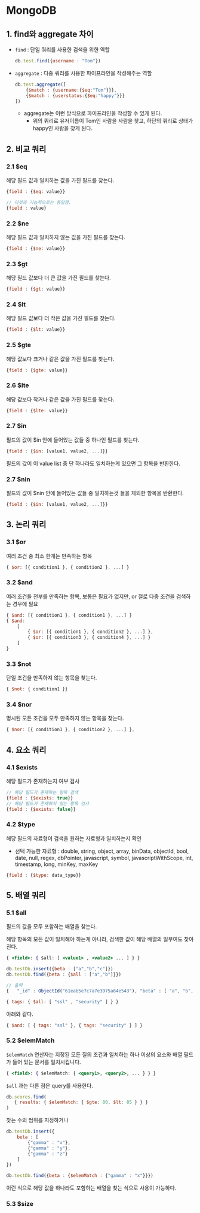 # MongoDB

## 1.  find와 aggregate 차이

- `find` : 단일 쿼리를 사용한 검색을 위한 역할

  ```js
  db.test.find({username : "Tom"})
  ```

- `aggregate` : 다중 쿼리를 사용한 파이프라인을 작성해주는 역할

  ```js
  db.test.aggregate([
      {$match : {username:{$eq:"Tom"}}},
      {$match : {userstatus:{$eq:"happy"}}}
  ])
  ```

  - aggregate는 이런 방식으로 파이프라인을 작성할 수 있게 된다.
    - 위의 쿼리로 유저이름이 Tom인 사람을 사람을 찾고, 하단의 쿼리로 상태가 happy인 사람을 찾게 된다.

## 2. 비교 쿼리

### 2.1 $eq

해당 필드 값과 일치하는 값을 가진 필드를 찾는다.

```js
{field : {$eq: value}}

// 이것과 기능적으로는 동일함.
{field : value}
```

### 2.2 $ne

해당 필드 값과 일치하지 않는 값을 가진 필드를 찾는다.

```js
{field : {$ne: value}}
```

### 2.3 $gt

해당 필드 값보다 더 큰 값을 가진 필드를 찾는다.

```js
{field : {$gt: value}}
```

### 2.4 $lt

해당 필드 값보다 더 작은 값을 가진 필드를 찾는다.

```js
{field : {$lt: value}}
```

### 2.5 $gte

해당 값보다 크거나 같은 값을 가진 필드를 찾는다.

```js
{field : {$gte: value}}
```

### 2.6 $lte

해당 값보다 작거나 같은 값을 가진 필드를 찾는다.

```js
{field : {$lte: value}}
```

### 2.7 $in

필드의 값이 $in 안에 들어있는 값들 중 하나인 필드를 찾는다.

```js
{field : {$in: [value1, value2, ...]}}
```

필드의 값이 이 value list 중 단 하나라도 일치하는게 있으면 그 항목을 반환한다.

### 2.7 $nin

필드의 값이 $nin 안에 들어있는 값들 중 일치하는것 들을 제외한 항목을 반환한다.

```js
{field : {$in: [value1, value2, ...]}}
```

## 3. 논리 쿼리

### 3.1 $or

여러 조건 중 최소 한개는 만족하는 항목

```js
{ $or: [{ condition1 }, { condition2 }, ...] }
```

### 3.2 $and

여러 조건들 전부를 만족하는 항목, 보통은 필요가 없지만, or 절로 다중 조건을 검색하는 경우에 필요

```js
{ $and: [{ condition1 }, { condition1 }, ...] }
{ $and:
	[
		{ $or: [{ condition1 }, { condition2 }, ...] },
		{ $or: [{ condition3 }, { condition4 }, ...] }
	]
}
```

### 3.3 $not

단일 조건을 만족하지 않는 항목을 찾는다.

```js
{ $not: { condition1 }}
```

### 3.4 $nor

명시된 모든 조건을 모두 만족하지 않는 항목을 찾는다.

```js
{ $nor: [{ condition1 }, { condition2 }, ...] },
```

## 4. 요소 쿼리

### 4.1 $exists

해당 필드가 존재하는지 여부 검사

```js
// 해당 필드가 존재하는 항목 검색
{field : {$exists: true}}
// 해당 필드가 존재하지 않는 항목 검사 
{field : {$exists: false}}
```

### 4.2 $type

해당 필드의 자료형이 검색을 원하는 자료형과 일치하는지 확인

- 선택 가능한 자료형 : double, string, object, array, binData, objectId, bool, date, null, regex, dbPointer, javascript, symbol, javascriptWithScope, int, timestamp, long, minKey, maxKey

```js
{field : {$type: data_type}}
```

## 5. 배열 쿼리

### 5.1 $all

필드의 값을 모두 포함하는 배열을 찾는다.

해당 항목의 모든 값이 일치해야 하는게 아니라, 검색한 값이 해당 배열의 일부여도 찾아진다.

```jsx
{ <field>: { $all: [ <value1> , <value2> ... ] } }
```

```jsx
db.testDb.insert({beta : ["a","b","c"]})
db.testDb.find({beta : {$all : ["a","b"]}})

// 출력
{	"_id" : ObjectId("61eab5e7c7a7e3975a64e543"), "beta" : [ "a", "b", "c" ] }
```

```jsx
{ tags: { $all: [ "ssl" , "security" ] } }
```

아래와 같다.

```jsx
{ $and: [ { tags: "ssl" }, { tags: "security" } ] }
```

### 5.2 $elemMatch

`$elemMatch` 연산자는 지정된 모든 질의 조건과 일치하는 하나 이상의 요소와 배열 필드가 들어 있는 문서를 일치시킵니다.

```jsx
{ <field>: { $elemMatch: { <query1>, <query2>, ... } } }
```

`$all` 과는 다른 점은 query를 사용한다.

```jsx
db.scores.find(
   { results: { $elemMatch: { $gte: 80, $lt: 85 } } }
)
```

찾는 수의 범위를 지정하거나

```jsx
db.testDb.insert({
    beta : [ 
        {"gamma" : "x"},
        {"gamma" : "y"},
        {"gamma" : "z"}
    ]
})

db.testDb.find({beta : {$elemMatch : {"gamma" : "x"}}})
```

이런 식으로 해당 값을 하나라도 포함하는 배열을 찾는 식으로 사용이 가능하다.

### 5.3 $size